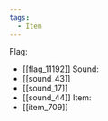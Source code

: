```yaml
---
tags:
  - Item
---
```

Flag:
- [[flag_11192]]
Sound:
- [[sound_43]]
- [[sound_17]]
- [[sound_44]]
Item:
- [[item_709]]

